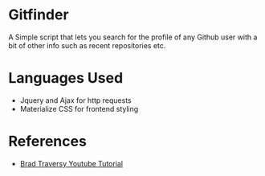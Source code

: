 # Gitfinder
A Simple script that lets you search for the profile of any Github user with a bit of other info such as recent repositories etc.

# Languages Used
* Jquery and Ajax for http requests
* Materialize CSS for frontend styling

# References
* [Brad Traversy Youtube Tutorial](https://www.youtube.com/watch?v=lIKrfLWNsUI)


